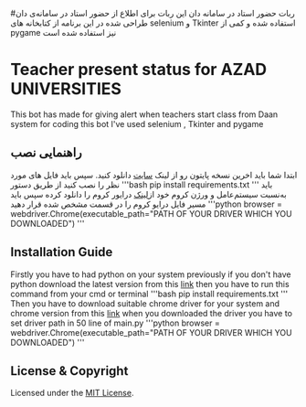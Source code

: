 #ربات حضور استاد در سامانه دان
این ربات برای اطلاع از حضور استاد در سامانه‌ی دان طراحی شده در این برنامه از کتابخانه های selenium و Tkinter استفاده شده و کمی از pygame نیز استفاده شده است

# Teacher present status for AZAD UNIVERSITIES
This bot has made for giving alert when teachers start class from Daan system for coding this bot I've used selenium , Tkinter and pygame

## راهنمایی نصب
ابتدا شما باید اخرین نسخه پایتون رو از لینک <a  href="https://www.python.org/downloads/">سایت</a> دانلود کنید.
 سپس باید فایل های مورد نظر را نصب کنید از طریق دستور
'''bash
pip install requirements.txt
'''
باید به‌نسبت سیستم‌عامل و ورژن کروم خود از<a href="https://chromedriver.chromium.org/downloads">لینک</a> درایور کروم را دانلود کرده
سپس باید مسیر فایل درایو کروم را در قسمت مشخص شده قرار دهید
'''python
    browser = webdriver.Chrome(executable_path="PATH OF YOUR DRIVER WHICH YOU DOWNLOADED")
'''
## Installation Guide
Firstly you have to had python on your system previously if you don't have python download the latest version from this
<a  href="https://www.python.org/downloads/">link</a>
then you have to run this command from your cmd or terminal
'''bash
pip install requirements.txt
'''
Then you have to download suitable chrome driver for your system and chrome version from this <a  href="https://chromedriver.chromium.org/downloads">link</a>
when you downloaded the driver you have to set driver path in 50 line of main.py
'''python
    browser = webdriver.Chrome(executable_path="PATH OF YOUR DRIVER WHICH YOU DOWNLOADED")
'''
## License & Copyright
Licensed under the [MIT License](LICENSE).

